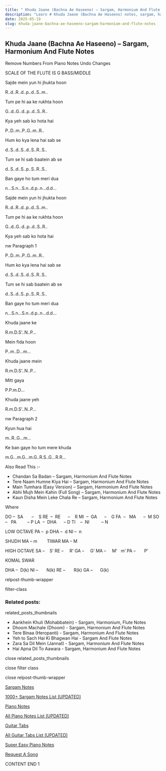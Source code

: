 ```yaml
---
title: " Khuda Jaane (Bachna Ae Haseeno) – Sargam, Harmonium And Flute Notes"
description: "Learn # Khuda Jaane (Bachna Ae Haseeno) notes, sargam, harmonium notations and flute notes. Easy step-by-step tutorial for beginners."
date: 2025-05-19
slug: khuda-jaane-bachna-ae-haseeno-sargam-harmonium-and-flute-notes
---
```


## Khuda Jaane (Bachna Ae Haseeno) – Sargam, Harmonium And Flute Notes

Remove Numbers From Piano Notes
Undo Changes

SCALE OF THE FLUTE IS G BASS/MIDDLE

Sajde mein yun hi jhukta hoon

R..d..R..d..p..d..S..m..

Tum pe hi aa ke rukhta hoon

G..d..G..d..p..d..S..R..

Kya yeh sab ko hota hai

P..D..m..P..G..m..R..

Hum ko kya lena hai sab se

d..S..d..S..d..S..R..S..

Tum se hi sab baatein ab se

d..S..d..S..p..S..R..S..

Ban gaye ho tum meri dua

n…S.n…S.n..d.p..n…d.d…

Sajde mein yun hi jhukta hoon

R..d..R..d..p..d..S..m..

Tum pe hi aa ke rukhta hoon

G..d..G..d..p..d..S..R..

Kya yeh sab ko hota hai

nw Paragraph 1

P..D..m..P..G..m..R..

Hum ko kya lena hai sab se

d..S..d..S..d..S..R..S..

Tum se hi sab baatein ab se

d..S..d..S..p..S..R..S..

Ban gaye ho tum meri dua

n…S.n…S.n..d.p..n…d.d…

Khuda jaane ke

R.m.D.S’..N..P…

Mein fida hoon

P..m..D…m…

Khuda jaane mein

R.m.D.S’..N..P…

Mitt gaya

P.P.m.D…

Khuda jaane yeh

R.m.D.S’..N..P…

nw Paragraph 2

Kyun hua hai

m..R..G…m…

Ke ban gaye ho tum mere khuda

m.G…m.G…m.G..R.S..G…R.R…

Also Read This :-

- Chandan Sa Badan – Sargam, Harmonium And Flute Notes
- Tere Naam Humne Kiya Hai – Sargam, Harmonium And Flute Notes
- Main Tumhara (Easy Version) – Sargam, Harmonium And Flute Notes
- Abhi Mujh Mein Kahin (Full Song) – Sargam, Harmonium And Flute Notes
- Kaun Disha Mein Leke Chala Re – Sargam, Harmonium And Flute Notes

Where

DO –  SA       –    S
RE  –  RE      –    R
MI  –  GA      –    G
FA  –   MA      –  M
SO  –   PA         – P
LA  –  DHA      – D
TI    –  NI          – N

LOW OCTAVE
PA –  p
DHA –  d
NI –  n

SHUDH MA – m        TIWAR MA – M

HIGH OCTAVE
SA –    S’
RE –     R’
GA –     G’
MA –     M’   m’
PA –       P’

KOMAL SWAR

DHA –  D(k)
NI –       N(k)
RE –       R(k)
GA –      G(k)

relpost-thumb-wrapper

filter-class

### Related posts:

related_posts_thumbnails

- Aankhein Khuli (Mohabbatein) - Sargam, Harmonium, Flute Notes
- Dhoom Machale (Dhoom) - Sargam, Harmonium And Flute Notes
- Tere Binaa (Heropanti) - Sargam, Harmonium And Flute Notes
- Yeh to Sach Hai Ki Bhagwan Hai - Sargam And Flute Notes
- Zara Sa Dil Mein (Jannat) - Sargam, Harmonium And Flute Notes
- Hai Apna Dil To Aawara - Sargam, Harmonium And Flute Notes

close related_posts_thumbnails

close filter class

close relpost-thumb-wrapper

[Sargam Notes](/sargam-notes.html)

[1000+ Sargam Notes List (UPDATED)](/all-songs-list-sargam-notes.html)

[Piano Notes](/piano-notes.html)

[All Piano Notes List (UPDATED)](/all-songs-list-piano-notes.html)

[Guitar Tabs](/guitar-tabs.html)

[All Guitar Tabs List (UPDATED)](/all-songs-list-guitar-tabs.html)

[Super Easy Piano Notes](https://studywall.in/)

[Request A Song](/request-a-song.html)

CONTENT END 1
